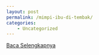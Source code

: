 ```yaml
---
layout: post
permalink: /mimpi-ibu-di-tembak/
categories:
    - Uncategorized
---
```


[Baca Selengkapnya](/10)